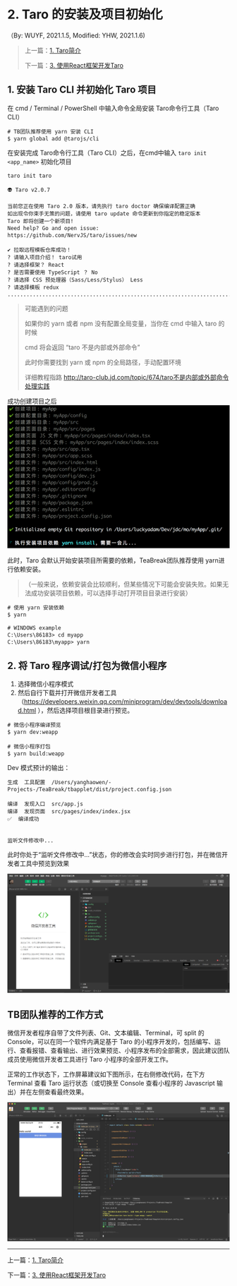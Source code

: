 # 2. Taro 的安装及项目初始化

（By: WUYF, 2021.1.5, Modified: YHW, 2021.1.6)

> 上一篇：[1. Taro简介](taro1.md)
>
> 下一篇：[3. 使用React框架开发Taro](taro3.md)

## 1. 安装 Taro CLI 并初始化 Taro 项目

在 cmd / Terminal / PowerShell 中输入命令全局安装 Taro命令行工具（Taro CLI）
```
# TB团队推荐使用 yarn 安装 CLI
$ yarn global add @tarojs/cli
```
在安装完成 Taro命令行工具（Taro CLI）之后，在cmd中输入 `taro init <app_name>` 初始化项目
```
taro init taro

👽 Taro v2.0.7

当前您正在使用 Taro 2.0 版本，请先执行 taro doctor 确保编译配置正确
如出现令你束手无策的问题，请使用 taro update 命令更新到你指定的稳定版本
Taro 即将创建一个新项目!
Need help? Go and open issue: https://github.com/NervJS/taro/issues/new

✔ 拉取远程模板仓库成功！
? 请输入项目介绍！ taro试用
? 请选择框架？ React
? 是否需要使用 TypeScript ？ No
? 请选择 CSS 预处理器（Sass/Less/Stylus） Less
? 请选择模板 redux
.......................................................................

```
> 可能遇到的问题
>
> 如果你的 yarn 或者 npm 没有配置全局变量，当你在 cmd 中输入 taro 的时候
>
> cmd 将会返回 “taro 不是内部或外部命令”
>
> 此时你需要找到 yarn 或 npm 的全局路径，手动配置环境
>
> 详细教程指路 http://taro-club.jd.com/topic/674/taro不是内部或外部命令处理实践

成功创建项目之后
![image](./创建项目.png)

此时，Taro 会默认开始安装项目所需要的依赖，TeaBreak团队推荐使用 yarn进行依赖安装。

>  （一般来说，依赖安装会比较顺利，但某些情况下可能会安装失败。如果无法成功安装项目依赖，可以选择手动打开项目目录进行安装）

```
# 使用 yarn 安装依赖
$ yarn
```
```
# WINDOWS example
C:\Users\86183> cd myapp
C:\Users\86183\myapp> yarn
```


## 2. 将 Taro 程序调试/打包为微信小程序

1. 选择微信小程序模式
2. 然后自行下载并打开微信开发者工具（https://developers.weixin.qq.com/miniprogram/dev/devtools/download.html ），然后选择项目根目录进行预览。
```
# 微信小程序编译预览
$ yarn dev:weapp

# 微信小程序打包
$ yarn build:weapp
```
Dev 模式预计的输出：

```
生成  工具配置  /Users/yanghaowen/-Projects-/TeaBreak/tbapplet/dist/project.config.json

编译  发现入口  src/app.js
编译  发现页面  src/pages/index/index.jsx
✅  编译成功


监听文件修改中...
```

此时你处于“监听文件修改中...”状态，你的修改会实时同步进行打包，并在微信开发者工具中预览到效果

![image](./初始化.png)



## TB团队推荐的工作方式

微信开发者程序自带了文件列表、Git、文本编辑、Terminal，可 split 的 Console，可以在同一个软件内满足基于 Taro 的小程序开发的，包括编写、运行、查看报错、查看输出、进行效果预览、小程序发布的全部需求，因此建议团队成员使用微信开发者工具进行 Taro 小程序的全部开发工作。



正常的工作状态下，工作屏幕建议如下图所示，在右侧修改代码，在下方 Terminal 查看 Taro 运行状态（或切换至 Console 查看小程序的 Javascript 输出）并在左侧查看最终效果。

![TB团队建议的工作流](./TB团队建议的工作流.png)





---

上一篇：[1. Taro简介](taro1.md)

下一篇：[3. 使用React框架开发Taro](taro3.md)